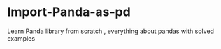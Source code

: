 # Import-Panda-as-pd
Learn Panda library from scratch , everything about pandas with solved examples
